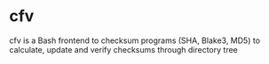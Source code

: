 # cfv
cfv is a Bash frontend to checksum programs (SHA, Blake3, MD5) to calculate, update and verify checksums through directory tree
